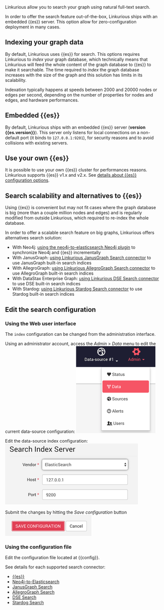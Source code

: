 Linkurious allow you to search your graph using natural full-text search.

In order to offer the search feature out-of-the-box, Linkurious ships with an embedded
{{es}} server. This option allow for zero-configuration deployment in many cases.

## Indexing your graph data

By default, Linkurious uses {{es}} for search.
This options requires Linkurious to *index* your graph database,
which technically means that Linkurious will feed the whole content of the graph database
to {{es}} to make it searchable.
The time required to *index* the graph database increases with the size of the graph and this
solution has limits in its scalability.

Indexation typically happens at speeds between 2000 and 20000 nodes or edges per second,
depending on the number of properties for nodes and edges, and hardware performances.

## Embedded {{es}}

By default, Linkurious ships with an embedded {{es}} server (**version {{es.version}}**).
This server only listens for local connections on a non-default port (it binds to `127.0.0.1:9201`),
for security reasons and to avoid collisions with existing servers.

## Use your own {{es}}

It is possible to use your own {{es}} cluster for performances reasons.
Linkurious supports {{es}} v1.x and v2.x.
See [details about {{es}} configuration options](/es-config).

## Search scalability and alternatives to {{es}}

Using {{es}} is convenient but may not fit cases where
the graph database is big (more than a couple million nodes and edges) and is regularly
modified from outside Linkurious, which required to re-index the whole database.

In order to offer a scalable search feature on big graphs,
Linkurious offers alternatives search solution:

- With Neo4j: [using the neo4j-to-elasticsearch Neo4j plugin](/search-neo4j/#neo4j-to-elasticsearch-integration) to synchronize Neo4j and {{es}} incrementally
- With JanusGraph: [using Linkurious JanusGraph Search connector](/search-janus) to use JanusGraph built-in search indices
- With AllegroGraph: [using Linkurious AllegroGraph Search connector](/search-allegrograph) to use AllegroGraph built-in search indices
- With DataStax Enterprise Graph: [using Linkurious DSE Search connector](/search-dse) to use DSE built-in search indices
- With Stardog: [using Linkurious Stardog Search connector](/search-stardog) to use Stardog built-in search indices

## Edit the search configuration

### Using the Web user interface

The `index` configuration can be changed from the administration interface.

Using an administrator account, access the *Admin* > *Data* menu to edit the current data-source configuration:
![admin-data menu](menu-data.png)

Edit the data-source index configuration:
![edit data-source configuration form](index-config.png)

Submit the changes by hitting the *Save configuration* button
![save data-source configuration](edit-source-submit.png)

### Using the configuration file

Edit the configuration file located at {{config}}.

See details for each supported search connector:
- [{{es}}](/es-config)
- [Neo4j-to-Elasticsearch](/search-neo4j/#integrate-with-linkurious)
- [JanusGraph Search](/search-janus)
- [AllegroGraph Search](/search-allegrograph)
- [DSE Search](/search-dse)
- [Stardog Search](/search-stardog)
